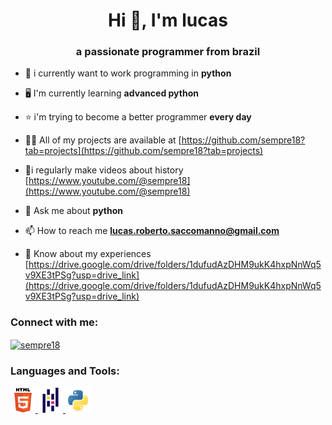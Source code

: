 <h1 align="center">Hi 👋, I'm lucas</h1>
<h3 align="center">a passionate programmer from brazil</h3>

- 🔭 i currently want to work programming in **python**

- 🖥️ I'm currently learning **advanced python**

- ⭐ i'm trying to become a better programmer **every day**

- 👨‍💻 All of my projects are available at [https://github.com/sempre18?tab=projects](https://github.com/sempre18?tab=projects)

- 📱i regularly make videos about history [https://www.youtube.com/@sempre18](https://www.youtube.com/@sempre18)

- 💬 Ask me about **python**

- 📫 How to reach me **lucas.roberto.saccomanno@gmail.com**

- 📄 Know about my experiences [https://drive.google.com/drive/folders/1dufudAzDHM9ukK4hxpNnWq5v9XE3tPSg?usp=drive_link](https://drive.google.com/drive/folders/1dufudAzDHM9ukK4hxpNnWq5v9XE3tPSg?usp=drive_link)

<h3 align="left">Connect with me:</h3>
<p align="left">
<a href="https://www.youtube.com/@sempre18" target="blank"><img align="center" src="https://raw.githubusercontent.com/rahuldkjain/github-profile-readme-generator/master/src/images/icons/Social/youtube.svg" alt="sempre18" height="30" width="40" /></a>
</p>

<h3 align="left">Languages and Tools:</h3>
<p align="left"> <a href="https://www.w3.org/html/" target="_blank" rel="noreferrer"> <img src="https://raw.githubusercontent.com/devicons/devicon/master/icons/html5/html5-original-wordmark.svg" alt="html5" width="40" height="40"/> </a> <a href="https://pandas.pydata.org/" target="_blank" rel="noreferrer"> <img src="https://raw.githubusercontent.com/devicons/devicon/2ae2a900d2f041da66e950e4d48052658d850630/icons/pandas/pandas-original.svg" alt="pandas" width="40" height="40"/> </a> <a href="https://www.python.org" target="_blank" rel="noreferrer"> <img src="https://raw.githubusercontent.com/devicons/devicon/master/icons/python/python-original.svg" alt="python" width="40" height="40"/> </a> </p>

